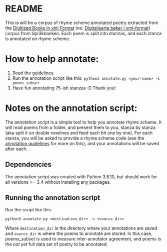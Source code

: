 # README
This ~~is~~ will be a corpus of rhyme scheme annotated poetry extracted from the [Digitized Books in xml Format](https://www.nb.no/sprakbanken/en/resource-catalogue/oai-nb-no-sbr-33/) (no: [Digitaliserte bøker i xml-format](https://www.nb.no/sprakbanken/ressurskatalog/oai-nb-no-sbr-33/)) corpus from Språkbanken.
Each poem is split into stanzas, and each stanza is annotated on rhyme scheme.

# How to help annotate:
1. Read the [guidelines](annotation_guidelines.md)
2. Run the annotation script like this: `python3 annotate.py <your-name> -s poems_subset`
3. Have fun annotating 75-ish stanzas :D Thank you!

# Notes on the annotation script:
The annotation script is a simple tool to help you annotate rhyme scheme. 
It will read poems from a folder, and present them to you, stanza by stanza (aka split it on double newlines and feed each bit one by one). 
For each stanza, you will be asked to provide a rhyme scheme code (see the [annotation guidelines](annotation_guidelines.md) for more on this), and your annotations will be saved after each.

## Dependencies
The annotation script was created with Python 3.8.10, but should work for all versions >= 3.4 without installing any packages.

## Running the annotation script
Run the script like this:
```
python3 annotate-py <destination_dir> -s <source_dir>
```
Where `destination_dir` is the directory where your annotations are saved and `source_dir` is where the poems to annotate are stored. In this case, poems_subset is used to measure inter-annotator agreement, and poems is the _not yet_ full data set of poetry to be annotated.
